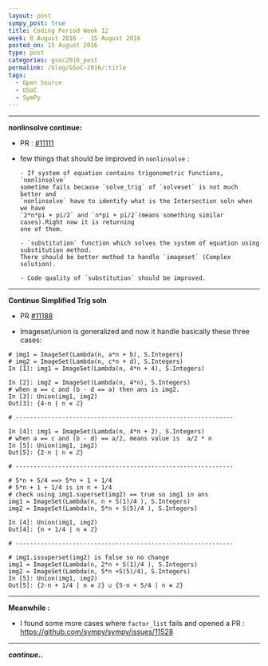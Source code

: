 ```yaml
---
layout: post
sympy_post: true
title: Coding Period Week 12
week: 8 August 2016 -  15 August 2016
posted_on: 15 August 2016
type: post
categories: gsoc2016_post
permalink: /blog/GSoC-2016/:title
tags:
  - Open Source
  - GSoC
  - SymPy
---
```


--------------------------------------------------------------------------------

**nonlinsolve continue:**

* PR : [#11111](https://github.com/sympy/sympy/pull/11111)

* few things that should be improved in `nonlinsolve` :

      - If system of equation contains trigonometric functions, `nonlinsolve`
      sometime fails because `solve_trig` of `solveset` is not much better and
      `nonlinsolve` have to identify what is the Intersection soln when we have
      `2*n*pi + pi/2` and `n*pi + pi/2`(means something similar cases).Right now it is returning
      one of them.

      - `substitution` function which solves the system of equation using substitution method.
      There should be better method to handle `imageset` (Complex solution).

      - Code quality of `substitution` should be improved.

--------------------------------------------------------------------------------


**Continue Simplified Trig soln**

* PR [#11188](https://github.com/sympy/sympy/pull/11188)

* Imageset/union is generalized and now it handle basically these three cases:

```
# img1 = ImageSet(Lambda(n, a*n + b), S.Integers)
# img2 = ImageSet(Lambda(n, c*n + d), S.Integers)
In [1]: img1 = ImageSet(Lambda(n, 4*n + 4), S.Integers)

In [2]: img2 = ImageSet(Lambda(n, 4*n), S.Integers)
# when a == c and (b - d == a) then ans is img2.
In [3]: Union(img1, img2)
Out[3]: {4⋅n | n ∊ ℤ}

# -------------------------------------------------------------

In [4]: img1 = ImageSet(Lambda(n, 4*n + 2), S.Integers)
# when a == c and (b - d) == a/2, means value is  a/2 * n
In [5]: Union(img1, img2)
Out[5]: {2⋅n | n ∊ ℤ}

# -------------------------------------------------------------

# 5*n + 5/4 ==> 5*n + 1 + 1/4
# 5*n + 1 + 1/4 is in n + 1/4
# check using img1.superset(img2) == true so img1 in ans
img1 = ImageSet(Lambda(n, n + S(1)/4 ), S.Integers)
img2 = ImageSet(Lambda(n, 5*n + S(5)/4 ), S.Integers)

In [4]: Union(img1, img2)
Out[4]: {n + 1/4 | n ∊ ℤ}

# -------------------------------------------------------------

# img1.issuperset(img2) is false so no change
img1 = ImageSet(Lambda(n, 2*n + S(1)/4 ), S.Integers)
img2 = ImageSet(Lambda(n, 5*n +S(5)/4), S.Integers)
In [5]: Union(img1, img2)
Out[5]: {2⋅n + 1/4 | n ∊ ℤ} ∪ {5⋅n + 5/4 | n ∊ ℤ}

```


--------------------------------------------------------------------------------

**Meanwhile :**

* I found some more cases where `factor_list` fails and opened a PR : https://github.com/sympy/sympy/issues/11528


--------------------------------------------------------------------------------

***continue..***

